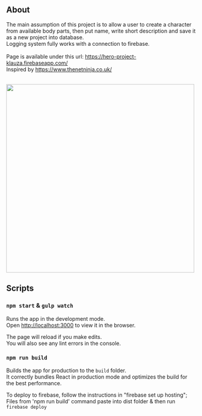 ## About

The main assumption of this project is to allow a user to create a character from available body parts, then put name, write short description and save it as a new project into database.<br/>
Logging system fully works with a connection to firebase. <br/><br/>
Page is available under this url: https://hero-project-klauza.firebaseapp.com/ <br/>
Inspired by https://www.thenetninja.co.uk/

<br/>

<img src="https://user-images.githubusercontent.com/43997053/115122194-95b93180-9fae-11eb-8b68-dd1d6cb9eaaf.PNG" width="500">

<br/>

## Scripts

### `npm start` & `gulp watch`

Runs the app in the development mode.<br>
Open [http://localhost:3000](http://localhost:3000) to view it in the browser.

The page will reload if you make edits.<br>
You will also see any lint errors in the console.

### `npm run build`

Builds the app for production to the `build` folder.<br>
It correctly bundles React in production mode and optimizes the build for the best performance.

To deploy to firebase, follow the instructions in "firebase set up hosting";<br/> Files from 'npm run build' command paste into dist folder & then run ``firebase deploy``

